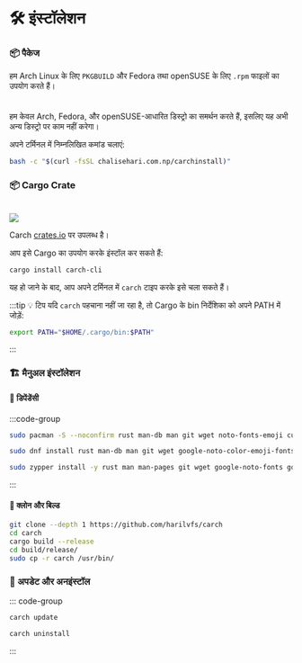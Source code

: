 # 🛠️ इंस्टॉलेशन

### 📦 पैकेज

हम Arch Linux के लिए `PKGBUILD` और Fedora तथा openSUSE के लिए `.rpm` फाइलों का उपयोग करते हैं।

<div class="danger custom-block" style="padding-top: 8px">

हम केवल Arch, Fedora, और openSUSE-आधारित डिस्ट्रो का समर्थन करते हैं, इसलिए यह अभी अन्य डिस्ट्रो पर काम नहीं करेगा।

</div>

अपने टर्मिनल में निम्नलिखित कमांड चलाएं:

```sh
bash -c "$(curl -fsSL chalisehari.com.np/carchinstall)"
```

### 📦 Cargo Crate

<br>

<img src="https://img.shields.io/crates/v/carch?style=for-the-badge&logo=rust&color=f5a97f&logoColor=fe640b&labelColor=171b22" >

Carch [crates.io](https://crates.io/) पर उपलब्ध है।

आप इसे Cargo का उपयोग करके इंस्टॉल कर सकते हैं:

```sh
cargo install carch-cli
```

यह हो जाने के बाद, आप अपने टर्मिनल में `carch` टाइप करके इसे चला सकते हैं।

:::tip :bulb: टिप
यदि `carch` पहचाना नहीं जा रहा है, तो Cargo के bin निर्देशिका को अपने PATH में जोड़ें:

```sh
export PATH="$HOME/.cargo/bin:$PATH"
```

:::

### 🏗️ मैनुअल इंस्टॉलेशन

#### 📜 डिपेंडेंसी

:::code-group

```sh [<i class="devicon-archlinux-plain"></i> Arch]
sudo pacman -S --noconfirm rust man-db man git wget noto-fonts-emoji curl bash-completion ttf-nerd-fonts-symbols ttf-jetbrains-mono-nerd cargo
```

```sh [<i class="devicon-fedora-plain"></i> Fedora]
sudo dnf install rust man-db man git wget google-noto-color-emoji-fonts google-noto-emoji-fonts jetbrains-mono-fonts-all bash-completion-devel curl cargo -y
```

```sh [<i class="devicon-opensuse-plain"></i>  openSUSE ]
sudo zypper install -y rust man man-pages git wget google-noto-fonts google-noto-coloremoji-fonts jetbrains-mono-fonts  symbols-only-nerd-fonts bash-completion curl 
```

:::

#### 🔧 क्लोन और बिल्ड

```sh
git clone --depth 1 https://github.com/harilvfs/carch
cd carch
cargo build --release
cd build/release/
sudo cp -r carch /usr/bin/
```

### 🔄 अपडेट और अनइंस्टॉल

::: code-group

```sh [ 🔄 अपडेट ]
carch update
```

```sh [ 🗑️ अनइंस्टॉल ]
carch uninstall
```

:::
